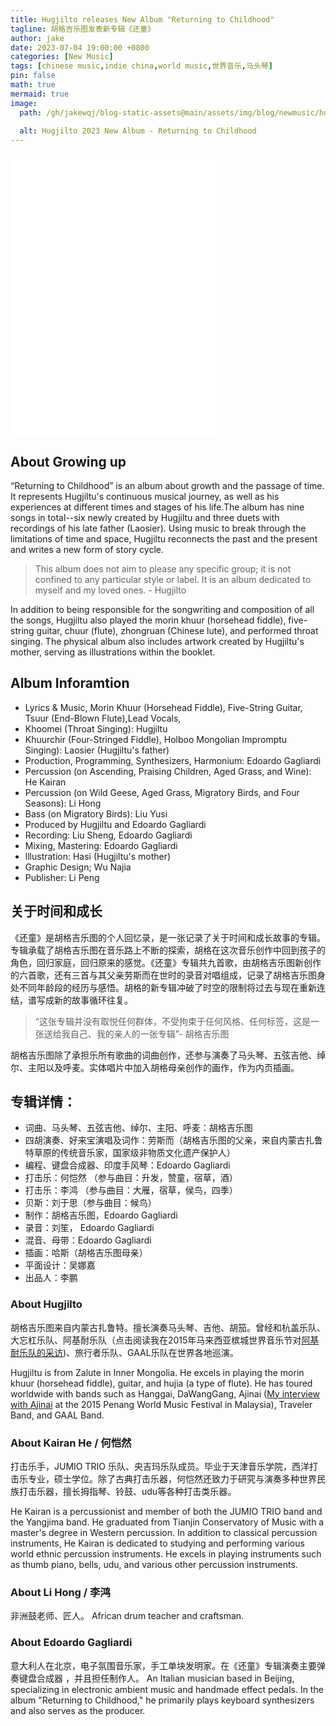 ```yaml
---
title: Hugjilto releases New Album "Returning to Childhood"
tagline: 胡格吉乐图发表新专辑《还童》
author: jake
date: 2023-07-04 19:00:00 +0800
categories: [New Music]
tags: [chinese music,indie china,world music,世界音乐,马头琴]
pin: false
math: true
mermaid: true
image:
  path: /gh/jakewqj/blog-static-assets@main/assets/img/blog/newmusic/hugjilto-return-to-childhood.jpg
  
  alt: Hugjilto 2023 New Album - Returning to Childhood
---
```


<iframe frameborder="no" border="0" marginwidth="0" marginheight="0" width=330 height=450 align=center src="//music.163.com/outchain/player?type=1&id=168814596&auto=1&height=430"></iframe>

## About Growing up 
“Returning to Childhood” is an album about growth and the passage of time. It represents Hugjiltu's continuous musical journey, as well as his experiences at different times and stages of his life.The album has nine songs in total--six newly created by Hugjiltu and three duets with recordings of his late father (Laosier). Using music to break through the limitations of time and space, Hugjiltu reconnects the past and the present and writes a new form of story cycle.

> This album does not aim to please any specific group; it is not confined to any particular style or label. It is an album dedicated to myself and my loved ones. - Hugjilto

In addition to being responsible for the songwriting and composition of all the songs, Hugjiltu also played the morin khuur (horsehead fiddle), five-string guitar, chuur (flute), zhongruan (Chinese lute), and performed throat singing. The physical album also includes artwork created by Hugjiltu's mother, serving as illustrations within the booklet.

## Album Inforamtion
- Lyrics & Music, Morin Khuur (Horsehead Fiddle), Five-String Guitar, Tsuur (End-Blown Flute),Lead Vocals,
- Khoomei (Throat Singing): Hugjiltu
- Khuurchir (Four-Stringed Fiddle), Holboo Mongolian Impromptu Singing): Laosier (Hugjiltu's father)
- Production, Programming, Synthesizers, Harmonium: Edoardo Gagliardi
- Percussion (on Ascending, Praising Children, Aged Grass, and Wine): He Kairan
- Percussion (on Wild Geese, Aged Grass, Migratory Birds, and Four Seasons): Li Hong
- Bass (on Migratory Birds): Liu Yusi
- Produced by Hugjiltu and Edoardo Gagliardi
- Recording: Liu Sheng, Edoardo Gagliardi
- Mixing, Mastering: Edoardo Gagliardi
- lllustration: Hasi (Hugjiltu's mother)
- Graphic Design; Wu Najia
- Publisher: Li Peng


## 关于时间和成长
《还童》是胡格吉乐图的个人回忆录，是一张记录了关于时间和成长故事的专辑。专辑承载了胡格吉乐图在音乐路上不断的探索，胡格在这次音乐创作中回到孩子的角色，回归家庭，回归原来的感觉。《还童》专辑共九首歌，由胡格吉乐图新创作的六首歌，还有三首与其父亲劳斯而在世时的录音对唱组成，记录了胡格吉乐图身处不同年龄段的经历与感悟。胡格的新专辑冲破了时空的限制将过去与现在重新连结，谱写成新的故事循环往复。

> “这张专辑并没有取悦任何群体，不受拘束于任何风格、任何标签，这是一张送给我自己、我的亲人的一张专辑”- 胡格吉乐图

胡格吉乐图除了承担乐所有歌曲的词曲创作，还参与演奏了马头琴、五弦吉他、绰尔、主阳以及呼麦。实体唱片中加入胡格母亲创作的画作，作为内页插画。

## 专辑详情：
- 词曲、马头琴、五弦吉他、绰尔、主阳、呼麦：胡格吉乐图
- 四胡演奏、好来宝演唱及词作：劳斯而（胡格吉乐图的父亲，来自内蒙古扎鲁特草原的传统音乐家，国家级非物质文化遗产保护人）
- 编程、键盘合成器、印度手风琴：Edoardo Gagliardi
- 打击乐：何恺然 （参与曲目：升发，赞童，宿草，酒）
- 打击乐：李鸿 （参与曲目：大雁，宿草，侯鸟，四季）
- 贝斯：刘于思（参与曲目：候鸟）
- 制作：胡格吉乐图，Edoardo Gagliardi
- 录音：刘笙， Edoardo Gagliardi
- 混音、母带：Edoardo Gagliardi
- 插画：哈斯（胡格吉乐图母亲）
- 平面设计：吴娜嘉
- 出品人：李鹏


### About Hugjilto
胡格吉乐图来自内蒙古扎鲁特。擅长演奏马头琴、吉他、胡笳。曾经和杭盖乐队、大忘杠乐队、阿基耐乐队（点击阅读我在2015年马来西亚槟城世界音乐节对[阿基耐乐队的采访](https://jakewqj.github.io/posts/penang-interview-with-ajinai/))、旅行者乐队、GAAL乐队在世界各地巡演。

Hugjiltu is from Zalute in Inner Mongolia. He excels in playing the morin khuur (horsehead fiddle), guitar, and hujia (a type of flute). He has toured worldwide with bands such as Hanggai, DaWangGang, Ajinai ([My interview with Ajinai](https://jakewqj.github.io/posts/penang-interview-with-ajinai/) at the 2015 Penang World Music Festival in Malaysia), Traveler Band, and GAAL Band.

### About Kairan He / 何恺然
打击乐手，JUMIO TRIO 乐队、央吉玛乐队成员。毕业于天津音乐学院，西洋打击乐专业，硕士学位。除了古典打击乐器，何恺然还致力于研究与演奏多种世界民族打击乐器，擅长拇指琴、铃鼓、udu等各种打击类乐器。

He Kairan is a percussionist and member of both the JUMIO TRIO band and the Yangjima band. He graduated from Tianjin Conservatory of Music with a master's degree in Western percussion. In addition to classical percussion instruments, He Kairan is dedicated to studying and performing various world ethnic percussion instruments. He excels in playing instruments such as thumb piano, bells, udu, and various other percussion instruments.

### About Li Hong / 李鸿
非洲鼓老师、匠人。
African drum teacher and craftsman.

### About Edoardo Gagliardi  
意大利人在北京，电子氛围音乐家，手工单块发明家。在《还童》专辑演奏主要弹奏键盘合成器 ，并且担任制作人。
An Italian musician based in Beijing, specializing in electronic ambient music and handmade effect pedals. In the album "Returning to Childhood," he primarily plays keyboard synthesizers and also serves as the producer.